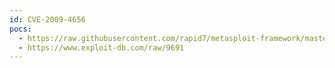 ```yaml
---
id: CVE-2009-4656
pocs:
  - https://raw.githubusercontent.com/rapid7/metasploit-framework/master/modules/exploits/windows/fileformat/djstudio_pls_bof.rb
  - https://www.exploit-db.com/raw/9691
---
```

